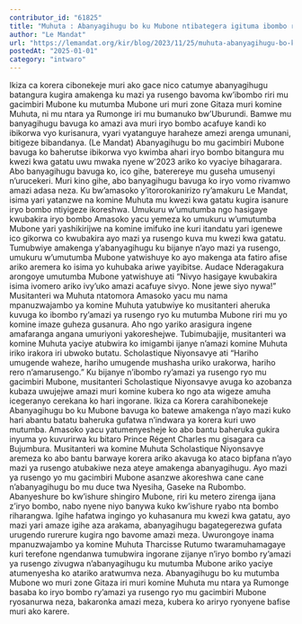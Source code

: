 ```yaml
---
contributor_id: "61825"
title: "Muhuta : Abanyagihugu bo ku Mubone ntibategera igituma ibombo ryabo ritarasanurwa"
author: "Le Mandat"
url: "https://lemandat.org/kir/blog/2023/11/25/muhuta-abanyagihugu-bo-ku-mubone-ntibategera-igituma-ibombo-ryabo-ritarasanurwa/"
postedAt: "2025-01-01"
category: "intwaro"
---
```


Ikiza ca korera cibonekeje muri ako gace nico catumye abanyagihugu batangura kugira amakenga ku mazi ya rusengo bavoma kw’ibombo riri mu gacimbiri Mubone ku mutumba Mubone uri muri zone Gitaza muri komine Muhuta, ni mu ntara ya Rumonge iri mu bumanuko bw’Uburundi. Bamwe mu banyagihugu bavuga ko amazi ava muri iryo bombo acafuye kandi ko ibikorwa vyo kurisanura, vyari vyatanguye haraheze amezi arenga umunani, bitigeze bibandanya. (Le Mandat)
Abanyagihugu bo mu gacimbiri Mubone bavuga ko baherutse ibikorwa vyo kwimba ahari iryo bombo bitangura mu kwezi kwa gatatu uwu mwaka nyene w’2023 ariko ko vyaciye bihagarara. Abo banyagihugu bavuga ko, ico gihe, baterereye mu guseha umusenyi n’urucekeri. Muri kino gihe, abo banyagihugu bavuga ko iryo vomo rivamwo amazi adasa neza. Ku bw’amasoko y’itororokanirizo ry’amakuru Le Mandat, isima yari yatanzwe na komine Muhuta mu kwezi kwa gatatu kugira isanure iryo bombo ntiyigeze ikoreshwa.
Umukuru w’umutumba ngo hasigaye kwubakira iryo bombo
Amasoko yacu yemeza ko umukuru w’umutumba Mubone yari yashikirijwe na komine imifuko ine kuri itandatu yari igenewe ico gikorwa co kwubakira ayo mazi ya rusengo kuva mu kwezi kwa gatatu. Tumubwiye amakenga y’abanyagihugu ku bijanye n’ayo mazi ya rusengo, umukuru w’umutumba Mubone yatwishuye ko ayo makenga ata fatiro afise ariko aremera ko isima yo kuhubaka ariwe yayibitse. Audace Nderagakura arongoye umutumba Mubone yatwishuye ati “Nivyo hasigaye kwubakira isima ivomero ariko ivy’uko amazi acafuye sivyo. None jewe siyo nywa!”
Musitanteri wa Muhuta ntatomora
Amasoko yacu mu nama mpanuzwajambo ya komine Muhuta yatubwiye ko musitanteri aheruka kuvuga ko ibombo ry’amazi ya rusengo ryo ku mutumba Mubone riri mu yo komine imaze guheza gusanura. Aho ngo yariko arasigura ingene amafaranga angana umuriyoni yakoreshejwe. Tubimubajije, musitanteri wa komine Muhuta yaciye atubwira ko imigambi ijanye n’amazi komine Muhuta iriko irakora iri ubwoko butatu. Scholastique Niyonsavye ati “Hariho umugende waheze, hariho umugende mushasha uriko urakorwa, hariho rero n’amarusengo.” Ku bijanye n’ibombo ry’amazi ya rusengo ryo mu gacimbiri Mubone, musitanteri Scholastique Niyonsavye avuga ko azobanza kubaza uwujejwe amazi muri komine kubera ko ngo ata wigeze amuha icegeranyo cerekana ko hari ingorane.
Ikiza ca Korera carahibonekeje
Abanyagihugu bo ku Mubone bavuga ko batewe amakenga n’ayo mazi kuko hari abantu batatu baheruka gufatwa n’indwara ya korera kuri uwo mutumba. Amasoko yacu yatumenyesheje ko abo bantu baheruka gukira inyuma yo kuvurirwa ku bitaro Prince Régent Charles mu gisagara ca Bujumbura. Musitanteri wa komine Muhuta Scholastique Niyonsavye aremeza ko abo bantu barwaye korera ariko akavuga ko ataco bipfana n’ayo mazi ya rusengo atubakiwe neza ateye amakenga abanyagihugu.
Ayo mazi ya rusengo yo mu gacimbiri Mubone asanzwe akoreshwa cane cane n’abanyagihugu bo mu duce twa Nyesiha, Gaseke na Rubombo. Abanyeshure bo kw’ishure shingiro Mubone, riri ku metero zirenga ijana z’iryo bombo, nabo nyene niyo banywa kuko kw’ishure ryabo nta bombo riharangwa. Igihe hafatwa ingingo yo kuhasanura mu kwezi kwa gatatu, ayo mazi yari amaze igihe aza arakama, abanyagihugu bagategerezwa gufata urugendo rurerure kugira ngo bavome amazi meza.
Uwurongoye inama mpanuzwajambo ya komine Muhuta Tharcisse Rutumo twaramuhamagaye kuri terefone ngendanwa tumubwira ingorane zijanye n’iryo bombo ry’amazi ya rusengo zivugwa n’abanyagihugu ku mutumba Mubone ariko yaciye atumenyesha ko atariko aratwumva neza.
Abanyagihugu bo ku mutumba Mubone wo muri zone Gitaza iri muri komine Muhuta mu ntara ya Rumonge basaba ko iryo bombo ry’amazi ya rusengo ryo mu gacimbiri Mubone ryosanurwa neza, bakaronka amazi meza, kubera ko ariryo ryonyene bafise muri ako karere.
